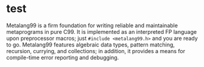 # test

Metalang99 is a firm foundation for writing reliable and maintainable metaprograms in pure C99. It is implemented as an interpreted FP language upon preprocessor macros; just `#include <metalang99.h>` and you are ready to go. Metalang99 features algebraic data types, pattern matching, recursion, currying, and collections; in addition, it provides a means for compile-time error reporting and debugging.
